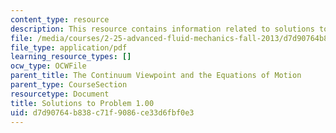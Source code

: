 ```yaml
---
content_type: resource
description: This resource contains information related to solutions to problem 1.00.
file: /media/courses/2-25-advanced-fluid-mechanics-fall-2013/d7d90764b838c71f9086ce33d6fbf0e3_MIT2_25F13_1.00_Solution.pdf
file_type: application/pdf
learning_resource_types: []
ocw_type: OCWFile
parent_title: The Continuum Viewpoint and the Equations of Motion
parent_type: CourseSection
resourcetype: Document
title: Solutions to Problem 1.00
uid: d7d90764-b838-c71f-9086-ce33d6fbf0e3
---
```

